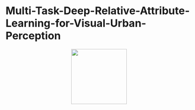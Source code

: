 # Multi-Task-Deep-Relative-Attribute-Learning-for-Visual-Urban-Perception
<div align=center><img width="150" height="150" src="sample/attribute_strong_weak.png"/></div>
